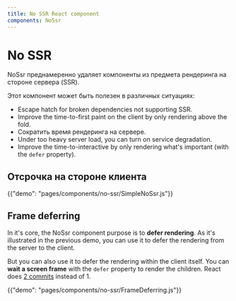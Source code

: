 ```yaml
---
title: No SSR React component
components: NoSsr
---
```


# No SSR

<p class="description">NoSsr преднамеренно удаляет компоненты из предмета рендеринга на стороне сервера (SSR).</p>

Этот компонент может быть полезен в различных ситуациях:

- Escape hatch for broken dependencies not supporting SSR.
- Improve the time-to-first paint on the client by only rendering above the fold.
- Сократить время рендеринга на сервере.
- Under too heavy server load, you can turn on service degradation.
- Improve the time-to-interactive by only rendering what's important (with the `defer` property).

## Отсрочка на стороне клиента

{{"demo": "pages/components/no-ssr/SimpleNoSsr.js"}}

## Frame deferring

In it's core, the NoSsr component purpose is to **defer rendering**. As it's illustrated in the previous demo, you can use it to defer the rendering from the server to the client.

But you can also use it to defer the rendering within the client itself. You can **wait a screen frame** with the `defer` property to render the children. React does [2 commits](https://reactjs.org/docs/strict-mode.html#detecting-unexpected-side-effects) instead of 1.

{{"demo": "pages/components/no-ssr/FrameDeferring.js"}}